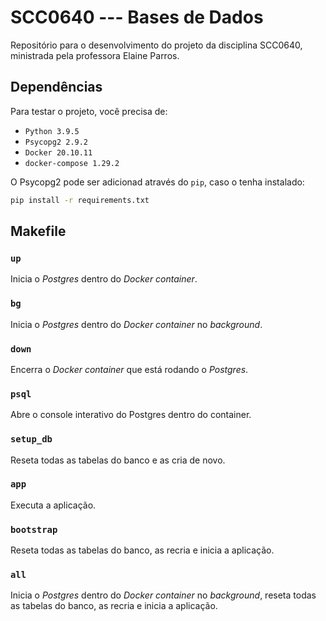 # SCC0640 --- Bases de Dados

Repositório para o desenvolvimento do projeto da disciplina SCC0640, ministrada pela professora Elaine Parros.

## Dependências

Para testar o projeto, você precisa de:

- `Python 3.9.5`
- `Psycopg2 2.9.2`
- `Docker 20.10.11`
- `docker-compose 1.29.2`

O Psycopg2 pode ser adicionad através do `pip`, caso o tenha instalado:

```bash
pip install -r requirements.txt
```

## Makefile

### `up`

Inicia o *Postgres* dentro do *Docker container*.

### `bg`

Inicia o *Postgres* dentro do *Docker container* no *background*.

### `down`

Encerra o *Docker container* que está rodando o *Postgres*.

### `psql`

Abre o console interativo do Postgres dentro do container.

### `setup_db`

Reseta todas as tabelas do banco e as cria de novo.

### `app`

Executa a aplicação.

### `bootstrap`

Reseta todas as tabelas do banco, as recria e inicia a aplicação.

### `all`

Inicia o *Postgres* dentro do *Docker container* no *background*, reseta todas as tabelas do banco, as recria e inicia a aplicação.
